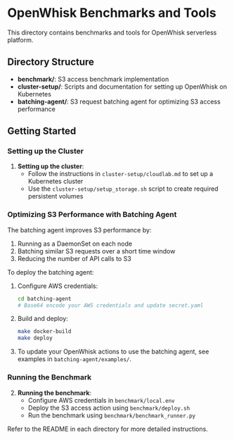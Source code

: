 # OpenWhisk Benchmarks and Tools

This directory contains benchmarks and tools for OpenWhisk serverless platform.

## Directory Structure

- **benchmark/**: S3 access benchmark implementation
- **cluster-setup/**: Scripts and documentation for setting up OpenWhisk on Kubernetes
- **batching-agent/**: S3 request batching agent for optimizing S3 access performance

## Getting Started

### Setting up the Cluster

1. **Setting up the cluster**: 
   - Follow the instructions in `cluster-setup/cloudlab.md` to set up a Kubernetes cluster
   - Use the `cluster-setup/setup_storage.sh` script to create required persistent volumes

### Optimizing S3 Performance with Batching Agent

The batching agent improves S3 performance by:
1. Running as a DaemonSet on each node
2. Batching similar S3 requests over a short time window
3. Reducing the number of API calls to S3

To deploy the batching agent:

1. Configure AWS credentials:
   ```bash
   cd batching-agent
   # Base64 encode your AWS credentials and update secret.yaml
   ```

2. Build and deploy:
   ```bash
   make docker-build
   make deploy
   ```

3. To update your OpenWhisk actions to use the batching agent, see examples in `batching-agent/examples/`.

### Running the Benchmark

2. **Running the benchmark**:
   - Configure AWS credentials in `benchmark/local.env`
   - Deploy the S3 access action using `benchmark/deploy.sh`
   - Run the benchmark using `benchmark/benchmark_runner.py`

Refer to the README in each directory for more detailed instructions. 